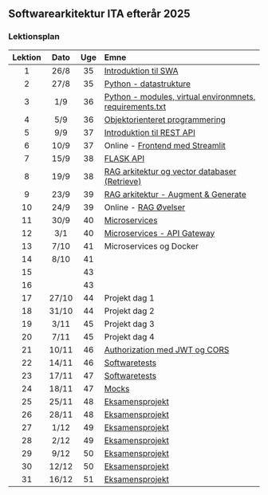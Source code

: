 ## Softwarearkitektur ITA efterår 2025

### Lektionsplan


| Lektion |   Dato   |  Uge  | Emne                                                                                               |
|:-------:|:--------:|:-----:|:---------------------------------------------------------------------------------------------------|
|    1    |   26/8   |  35   | [Introduktion til SWA](materialer/intro1/py_intro_1.md)                                           |
|    2    |   27/8   |  35   | [Python - datastrukture](materialer/intro2/py_intro_2.md)                                         |
|    3    |   1/9    |  36   | [Python - modules, virtual environmnets, requirements.txt](materialer/intro3/py_intro_3.md)      |
|    4    |   5/9    |  36   | [Objektorienteret programmering](materialer/oop1/oop_1.md)                                        |
|    5    |   9/9    |  37   | [Introduktion til REST API](materialer/restapi1/introduktion_til_rest_api.md)                     |
|    6    |  10/9    |  37   | Online - [Frontend med Streamlit](materialer/frontend/frontend.md)                                                               |
|    7    |  15/9    |  38   | [FLASK API](materialer/restapi2/flask.md)                                                         |
|    8    |  19/9    |  38   | [RAG arkitektur og vector databaser (Retrieve)](materialer/rag1/rag1.md)                                     |
|    9    |  23/9    |  39   | [RAG arkitektur - Augment & Generate](materialer/rag2/rag2.md)                                                       |
|   10    |  24/9    |  39   | Online - [RAG Øvelser]()                                                                          |
|   11    |  30/9    |  40   | [Microservices](materialer/microservices1/microservices_1.md)                                     |
|   12    |   3/1    |  40   | [Microservices - API Gateway](materialer/microservice2/microservices_2.md)                       |
|   13    |  7/10    |  41   | Microservices og Docker                                                                            |
|   14    |  8/10    |  41   | <!-- AFLYST MEDARBEJDERDAG -->                                                                    |
|   15    |          |  43   | <!-- AFLYST MARTIN BILLE -->                                                                      |
|   16    |          |  43   | <!-- AFLYST MARTIN BILLE -->                                                                      |
|   17    |  27/10   |  44   | Projekt dag 1                                                                                      |
|   18    |  31/10   |  44   | Projekt dag 2                                                                                      |
|   19    |  3/11    |  45   | Projekt dag 3                                                                                      |
|   20    |  7/11    |  45   | Projekt dag 4                                                                                      |
|   21    |  10/11   |  46   | [Authorization med JWT og CORS](lessons/ses10.md)                                                 |
|   22    |  14/11   |  46   | [Softwaretests](materialer/tests1/testing_1.md)                                                   |
|   23    |  17/11   |  47   | [Softwaretests](materialer/tests1/testing_1.md)                                                   |
|   24    |  18/11   |  47   | [Mocks](materialer/tests2/testing_2.md)                                                           |
|   25    |  25/11   |  48   | [Eksamensprojekt](lessons/ses10.md)                                                               |
|   26    |  28/11   |  48   | [Eksamensprojekt](lessons/ses10.md)                                                               |
|   27    |  1/12    |  49   | [Eksamensprojekt](lessons/ses10.md)                                                               |
|   28    |  2/12    |  49   | [Eksamensprojekt](lessons/ses10.md)                                                               |
|   29    |  9/12    |  50   | [Eksamensprojekt](lessons/ses10.md)                                                               |
|   30    |  12/12   |  50   | [Eksamensprojekt](lessons/ses10.md)                                                               |
|   31    |  16/12   |  51   | [Eksamensprojekt](lessons/ses10.md)                                                               |



<!--
## Om faget
* [Læs mere om faget her](formalia/about_this_elective.md)


* [Requests module analyse](materialer/requests_module/requests.md)
* [Linux OS](materialer/docker1/docker_1.md) 
* [Docker](materialer/docker2/docker_2.md) 
* [Docker Volumes, Docker Compose, environment variables](materialer/docker3/docker_3.md)
-->
